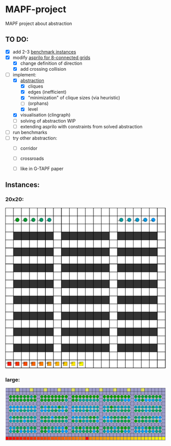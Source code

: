 # MAPF-project
MAPF project about abstraction

## TO DO:
- [x] add 2-3 [benchmark instances](/instances)
- [x] modify [asprilo for 8-connected grids](/asprilo/m/action-M-8.lp)
  - [x] change definition of direction
  - [x] add crossing collision
- [ ] implement:
  - [x] [abstraction](/abstraction/clique.lp)
    - [x] cliques
    - [x] edges                        (inefficient)
    - [x] "minimization" of clique sizes (via heuristic)
    - [ ] (orphans)
    - [x] level
  - [x] visualisation (clingraph)
  - [ ] solving of abstraction WIP
  - [ ] extending asprilo with constraints from solved abstraction
- [ ] run benchmarks
- [ ] try other abstraction:
  - [ ] corridor
  - [ ] crossroads
  - [ ] like in G-TAPF paper



## Instances:
### 20x20:
![20x20 instance][instance_20]
### large:
![large instance][instance_xlarge]

[instance_20]: ./instances/20.png
[instance_xlarge]: ./instances/xlarge.png

